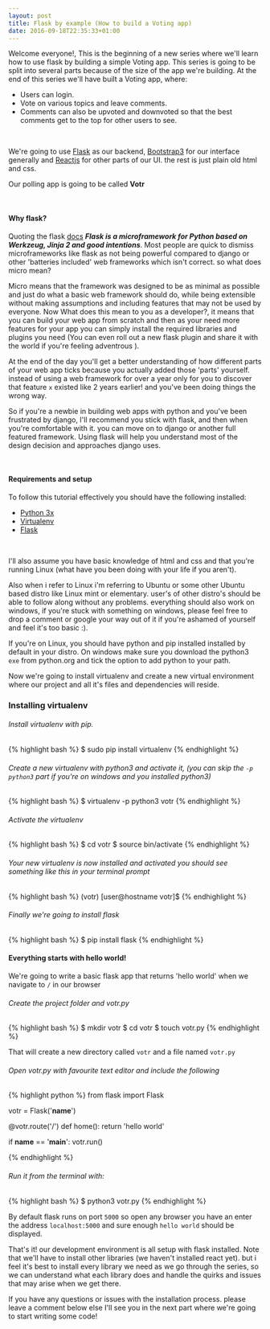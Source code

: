 ```yaml
---
layout: post
title: Flask by example (How to build a Voting app)
date: 2016-09-18T22:35:33+01:00
---
```


Welcome everyone!, This is the beginning of a new series where we'll learn how to use flask by building a simple Voting app.
This series is going to be split into several parts because of the size of the app we're building. At the end of this series we'll have built a Voting app, where:

<ul class="postlist">
  <li>Users can login.</li>
  <li>Vote on various topics and leave comments.</li>
  <li>Comments can also be upvoted and downvoted so that the best comments get to the top for other users to see.</li>
</ul>

<br />

We're going to use [Flask](http://flask.pocoo.org) as our backend, [Bootstrap3](http://getbootstrap.com/) for our interface generally and [Reactjs](https://facebook.github.io/react/) for other parts of our UI. the rest is just plain old html and css.

Our polling app is going to be called **Votr**

<br />

#### Why flask?
Quoting the flask [docs](http://flask.pocoo.org) ***Flask is a microframework for Python based on Werkzeug, Jinja 2 and good intentions***. Most people are quick to dismiss microframeworks like flask as not being powerful compared to django or other 'batteries included' web frameworks which isn't correct. so what does micro mean?

Micro means that the framework was designed to be as minimal as possible and just do what a basic web framework should do, while being extensible without making assumptions and including features that may not be used by everyone. Now What does this mean to you as a developer?, it means that you can build your web app from scratch and then as your need more features for your app you can simply install the required libraries and plugins you need (You can even roll out a new flask plugin and share it with the world if you're feeling adventrous ).

At the end of the day you'll get a better understanding of how different parts of your web app ticks because you actually added those 'parts' yourself. instead of using a web framework for over a year only for you to discover that feature `x` existed like 2 years earlier! and you've been doing things the wrong way.

So if you're a newbie in building web apps with python and you've been frustrated by django, I'll recommend you stick with flask, and then when you're comfortable with it. you can move on to django or another full featured framework. Using flask will help you understand most of the design decision and approaches django uses.

<br />

#### Requirements and setup
To follow this tutorial effectively you should have the following installed:

<ul class="postlist">
  <li><a href="https://www.python.org/downloads/">Python 3x</a></li>
  <li><a href="http://www.virtualenv.org/en/latest/">Virtualenv</a></li>
  <li><a href="http://flask.pocoo.org">Flask</a></li>
</ul>

<br />

 I'll also assume you have basic knowledge of html and css and that you're running Linux (what have you been doing with your life if you aren't).

 Also when i refer to Linux i'm referring to Ubuntu or some other Ubuntu based distro like Linux mint or elementary. user's of other distro's should be able to follow along without any problems. everything should also work on windows, if you're stuck with something on windows, please feel free to drop a comment or google your way out of it if you're ashamed of yourself and feel it's too basic :).

If you're on Linux, you should have python and pip installed installed by default in your distro. On windows make sure you download the python3 `exe` from python.org and tick the option to add python to your path.

Now we're going to install virtualenv and create a new virtual environment where our project and all it's files and dependencies will reside.

### Installing virtualenv

###### Install virtualenv with pip.

{% highlight bash %}
 $ sudo pip install virtualenv
{% endhighlight %}

###### Create a new virtualenv with python3 and activate it, (you can skip the `-p python3` part if you're on windows and you installed python3)

{% highlight bash %}
$ virtualenv -p python3 votr
{% endhighlight %}

###### Activate the virtualenv
{% highlight bash %}
$ cd votr
$ source bin/activate
{% endhighlight %}

###### Your new virtualenv is now installed and activated you should see something like this in your terminal prompt
{% highlight bash %}
(votr) [user@hostname votr]$
{% endhighlight %}

###### Finally we're going to install flask
{% highlight bash %}
$ pip install flask
{% endhighlight %}

#### Everything starts with hello world!
We're going to write a basic flask app that returns 'hello world' when we navigate to `/` in our browser

###### Create the project folder and votr.py
{% highlight bash %}
$ mkdir votr
$ cd votr
$ touch votr.py
{% endhighlight %}

That will create a new directory called `votr` and a file named `votr.py`

###### Open votr.py with favourite text editor and include the following

{% highlight python %}
from flask import Flask

votr = Flask('__name__')

@votr.route('/')
def home():
    return 'hello world'

if __name__ == '__main__':
    votr.run()

{% endhighlight %}

###### Run it from the terminal with:

{% highlight bash %}
$ python3 votr.py
{% endhighlight %}

By default flask runs on port `5000` so open any browser you have an enter the address `localhost:5000` and sure enough `hello world` should be displayed.

That's it! our development environment is all setup with flask installed. Note that we'll have to install other libraries (we haven't installed react yet). but i feel it's best to install every library we need as we go through the series, so we can understand what each library does and handle the quirks and issues that may arise when we get there.

If you have any questions or issues with the installation process. please leave a comment below else I'll see you in the next part where we're going to start writing some code!
